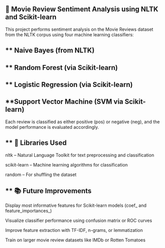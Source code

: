 ## **📌 Movie Review Sentiment Analysis using NLTK and Scikit-learn**
This project performs sentiment analysis on the Movie Reviews dataset from the NLTK corpus using four machine learning classifiers:

## ** Naive Bayes (from NLTK)

## ** Random Forest (via Scikit-learn)

## ** Logistic Regression (via Scikit-learn)

## **Support Vector Machine (SVM via Scikit-learn)

Each review is classified as either positive (pos) or negative (neg), and the model performance is evaluated accordingly.

## ** 🧰 Libraries Used
nltk – Natural Language Toolkit for text preprocessing and classification

scikit-learn – Machine learning algorithms for classification

random – For shuffling the dataset

## ** 📚 Future Improvements
Display most informative features for Scikit-learn models (coef_ and feature_importances_)

Visualize classifier performance using confusion matrix or ROC curves

Improve feature extraction with TF-IDF, n-grams, or lemmatization

Train on larger movie review datasets like IMDb or Rotten Tomatoes

